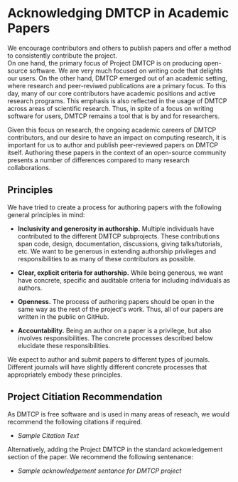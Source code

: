 # **Acknowledging DMTCP in Academic Papers**

We encourage contributors and others to publish papers and offer a method to consistently contribute the project.  
On one hand, the primary focus of Project DMTCP is on producing open-source software. We are very much focused on writing code that delights our users. On the other hand, DMTCP emerged out of an academic setting, where research and peer-reviwed publications are a primary focus. To this day, many of our core contributors have academic positions and active research programs.  This emphasis is also reflected in the usage of DMTCP across areas of scientific research. Thus, in spite of a focus on writing software for users, DMTCP remains a tool that is by and for researchers.

Given this focus on research, the ongoing academic careers of DMTCP contributors, and our desire to have an impact on computing research, it is important for us to author and publish peer-reviewed papers on DMTCP itself.  Authoring these papers in the context of an open-source community presents a number of differences compared to many research collaborations.

## Principles

We have tried to create a process for authoring papers with the following general principles in mind:

* **Inclusivity and generosity in authorship.** Multiple individuals have contributed to the different DMTCP subprojects. These contributions span code, design, documentation, discussions, giving talks/tutorials, etc. We want to be generous in extending authorship privileges and responsibilities to as many of these contributors as possible.
  
* **Clear, explicit criteria for authorship.** While being generous, we want have concrete, specific and auditable criteria for including individuals as authors.

* **Openness.** The process of authoring papers should be open in the same way as the rest of the project's work. Thus, all of our papers are written in the public on GitHub.

* **Accountability.** Being an author on a paper is a privilege, but also involves responsibilities. The concrete processes described below elucidate these responsibilities.

We expect to author and submit papers to different types of journals. Different journals will have slightly different concrete processes that appropriately embody these principles.

## Project Citiation Recommendation

As DMTCP is free software and is used in many areas of reseach, we would recommend the following citations if required.

* _Sample Citation Text_

Alternatively, adding the Project DMTCP in the standard ackowledgement section of the paper.  We recommend the following sentenance:

* _Sample acknowledgement sentance for DMTCP project_